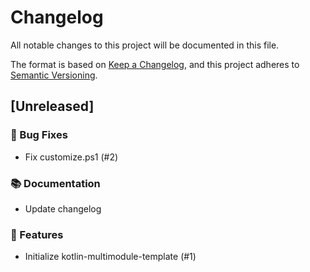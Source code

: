 # Changelog

All notable changes to this project will be documented in this file.

The format is based on [Keep a Changelog](https://keepachangelog.com/en/1.0.0/),
and this project adheres to [Semantic Versioning](https://semver.org/spec/v2.0.0.html).

## [Unreleased]

### 🐛 Bug Fixes

- Fix customize.ps1 (#2)

### 📚 Documentation

- Update changelog

### 🚀 Features

- Initialize kotlin-multimodule-template (#1)

<!-- generated by git-cliff -->
